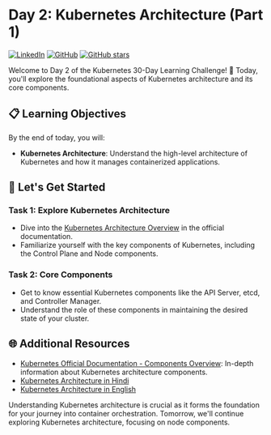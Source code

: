 # Day 2: Kubernetes Architecture (Part 1)
[![LinkedIn](https://img.shields.io/badge/Connect%20with%20me%20on-LinkedIn-blue.svg)](https://www.linkedin.com/in/aman-devops/)
[![GitHub](https://img.shields.io/github/stars/AmanPathak-DevOps.svg?style=social)](https://github.com/AmanPathak-DevOps)
[![GitHub stars](https://img.shields.io/github/stars/AmanPathak-DevOps/30DaysOfKubernetes)](https://github.com/AmanPathak-DevOps/30DaysOfKubernetes/stargazers)

Welcome to Day 2 of the Kubernetes 30-Day Learning Challenge! 🚀 Today, you'll explore the foundational aspects of Kubernetes architecture and its core components.

## 📋 Learning Objectives

By the end of today, you will:
- **Kubernetes Architecture**: Understand the high-level architecture of Kubernetes and how it manages containerized applications.

## 🚀 Let's Get Started

### Task 1: Explore Kubernetes Architecture
- Dive into the [Kubernetes Architecture Overview](https://kubernetes.io/docs/concepts/overview/components/) in the official documentation.
- Familiarize yourself with the key components of Kubernetes, including the Control Plane and Node components.

### Task 2: Core Components
- Get to know essential Kubernetes components like the API Server, etcd, and Controller Manager.
- Understand the role of these components in maintaining the desired state of your cluster.


## 🌐 Additional Resources

- [Kubernetes Official Documentation - Components Overview](https://kubernetes.io/docs/concepts/overview/components/): In-depth information about Kubernetes architecture components.
- [Kubernetes Architecture in Hindi](https://youtu.be/C69My8d-Hww?si=rKqCknvgZ5W-oiPg)
- [Kubernetes Architecture in English](https://youtu.be/gywke3XiNC0?si=PHXPsM_C_0uHVYUp)

Understanding Kubernetes architecture is crucial as it forms the foundation for your journey into container orchestration. Tomorrow, we'll continue exploring Kubernetes architecture, focusing on node components.
